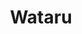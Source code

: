 ---
layout: place
title: "Wataru"
permalink: /washington/seattle/wataru.html
stateAbbr: WA
stateName: Washington
cityName: Seattle
place_id: ChIJ679-rHkUkFQREVsDVFnTmLo
photos:
  - name: >-
      places/ChIJ679-rHkUkFQREVsDVFnTmLo/photos/AeeoHcJBkho2WGA_tTFWmazeiMYH5qvRgNVRGO-BKJLqJyHsN8zKZ4g5ON6yL5U_fR4EDC-ZEXOv3BZ9fFsXdrxQrprhUGOnIvuIODZ9yB_McygeEqrlwuholZ00tqCI3ZisfEusz5vFkCkMTPx6jey5hwbVftlPg0y5tulLlsDjgKUPyY4b_j2oZOlPiQfiKDwqtIUz7DU3kCQc4_qIGf3kc6TqhkPXqYDKJnrjAm6kb3xOQ7IEkMA8U8TuWvxZUNyAhWNXNy9lW_aFPKrjGSeam3_OE3UbnvchJFjdHmW21zrF7z4ByAsCLpwRE-r57agF3HwqVwKkvOvI-c9wx7d5g8YuukHdQeZNWckVgZKewxfW26iNmi9UYilyWA9dmuPn0VKF8bndb7wDQtLRmJwXOwSzKbs3mL53Z4tnAjm_0Ig
    widthPx: 3024
    heightPx: 4032
    authorAttributions:
      - displayName: Andrew Sobey
        uri: https://maps.google.com/maps/contrib/106176900897433261622
        photoUri: >-
          https://lh3.googleusercontent.com/a-/ALV-UjWUIuVvSlqIjZA76EsJ1vqs4-dPNrXIXQV5w6axPpj_uX9KHRhpjQ=s100-p-k-no-mo
    flagContentUri: >-
      https://www.google.com/local/imagery/report/?cb_client=maps_api_places.places_api&image_key=!1e10!2sCIHM0ogKEICAgID40-u6Vg&hl=en-US
    googleMapsUri: >-
      https://www.google.com/maps/place//data=!3m4!1e2!3m2!1sCIHM0ogKEICAgID40-u6Vg!2e10!4m2!3m1!1s0x54901479ac7ebfeb:0xba98d35954035b11
  - name: >-
      places/ChIJ679-rHkUkFQREVsDVFnTmLo/photos/AeeoHcJ1kMR_IEexLNFsVDUyBU7MO0NZNjYncMw30m2W_TRZzuZ0O7nuNR928iVpLtZYPdn66Nfv1XoI6gXq5yBhEme5_dX5HcZ294Vmt3Nxtx4-A3Pf9SvAoric25LnqIk5dpjt3pU0CEXicd7IElp1PO7ZWjYdRxo770lM0G3j2sqUk9pehprvuihwcxV9oSmMi36itgJ4umG4EWYcRpPWKcVsq-JxX-q4km40KZls_EN-GTkJeohjSGVDYgoGVuK4PGtrqQTiKOouxf9h-ofRtBAthG4lxnVz9LfGVYbQJKfK1J9j2fdgz34lS83OAbYiGLD9BuHru54sMGszTU8Swzho1x0IKh529aeghW061YxoLbU2reuZrmQcg_Zr5hy64gVwOEUfw6wzOEX1uW8gGHje5SK573RIS2ZiBf2OaRN8JCQ
    widthPx: 4800
    heightPx: 3200
    authorAttributions:
      - displayName: Eugene Lee
        uri: https://maps.google.com/maps/contrib/109965548362894953599
        photoUri: >-
          https://lh3.googleusercontent.com/a-/ALV-UjXe2aV4VHvdFNbIY8O1wP3EoOhxNoYqyW3qAm2AxL4inKJKJKjiWQ=s100-p-k-no-mo
    flagContentUri: >-
      https://www.google.com/local/imagery/report/?cb_client=maps_api_places.places_api&image_key=!1e10!2sCIHM0ogKEICAgICEloexpwE&hl=en-US
    googleMapsUri: >-
      https://www.google.com/maps/place//data=!3m4!1e2!3m2!1sCIHM0ogKEICAgICEloexpwE!2e10!4m2!3m1!1s0x54901479ac7ebfeb:0xba98d35954035b11
  - name: >-
      places/ChIJ679-rHkUkFQREVsDVFnTmLo/photos/AeeoHcKuADWKMmYzM-KvW89hGHpg17X34HeR-hRNP3nhE2odeJhh98seRHlf95Mkpfag8-u84cGI0hCQf_h-aShRxjg3weBhy7p0X3mn3TWYXDdOtrObjz4j9FV2JEdgF5bzx8JWY-h36VZATV8nQjbE55jbggngSYMkAyeSSz-PwCH7wy4NLmmub5yBERLDuzKPDa3t9UAfIQTEkLyxCQ1uYN6Q8q9M-t-w-wBScgcYvsZsVRXmgCy0y3p1F4KL6I8TPKdnOiRC7zA0eZ-VnF7JlLBMqMn2gJ4OlapaSVtb8BqZ8cpl6k1D5iXoYuDXOa3LjWmt0xpqzjHWLx2ZgDFSfmp5DB58zU--Vtq9Ta5Se5QElFIrwR9KLJMofChn987VVyWrAfwBhMIa4ff8PyHlVK3HiS-z5adgMyh-_oYO53ZoGg
    widthPx: 3072
    heightPx: 4080
    authorAttributions:
      - displayName: Erin Kwok
        uri: https://maps.google.com/maps/contrib/112483877300584897796
        photoUri: >-
          https://lh3.googleusercontent.com/a-/ALV-UjUf8ATTuhTDJo7clXaisBGPkZkZZR2i9kKpCUVlenuW3u3D5r-V=s100-p-k-no-mo
    flagContentUri: >-
      https://www.google.com/local/imagery/report/?cb_client=maps_api_places.places_api&image_key=!1e10!2sCIHM0ogKEICAgICz8IrKDw&hl=en-US
    googleMapsUri: >-
      https://www.google.com/maps/place//data=!3m4!1e2!3m2!1sCIHM0ogKEICAgICz8IrKDw!2e10!4m2!3m1!1s0x54901479ac7ebfeb:0xba98d35954035b11
  - name: >-
      places/ChIJ679-rHkUkFQREVsDVFnTmLo/photos/AeeoHcLkIqPH2QGy591mfmnGoZ8cHEwXY22NxycbMSnHPYfAtt8PT8mZI-xO1enVLkJImeOGBKdbOWw4olIU2qxEYT_n5yrsspZDjPvm3JnjoSXwgPVXlPVIRmd7_LMUk2cBjdAnvHJ-KZAEPG3USrIvCFWhbrm9TCu4hsQKfnsNqGOHLcxl01S_MELLqGRtwpXCFRENtSgdPX--OtTLcmc-tPDXLU2qyI_9VPESzblEPWO2U4riXEJ5AgMh7WwX1IojW6FKscb6VaQ2ozyXA3Cl_WbnomPyVfOV67dCMp3LRqaA9H2mUDLd1IEhAGojHz8C7QzUSEv4hA8IyFZMbyqpUVgqwJlpIMj-BLEzd-tvA6sPSSQx8OpytN6A0YznzC55TaRwRVZ42u3XYm52QdoCb4UxHEEj99LODrAftZrDvOF2I5k
    widthPx: 4080
    heightPx: 3072
    authorAttributions:
      - displayName: Erin Kwok
        uri: https://maps.google.com/maps/contrib/112483877300584897796
        photoUri: >-
          https://lh3.googleusercontent.com/a-/ALV-UjUf8ATTuhTDJo7clXaisBGPkZkZZR2i9kKpCUVlenuW3u3D5r-V=s100-p-k-no-mo
    flagContentUri: >-
      https://www.google.com/local/imagery/report/?cb_client=maps_api_places.places_api&image_key=!1e10!2sCIHM0ogKEICAgICz8Iqs4QE&hl=en-US
    googleMapsUri: >-
      https://www.google.com/maps/place//data=!3m4!1e2!3m2!1sCIHM0ogKEICAgICz8Iqs4QE!2e10!4m2!3m1!1s0x54901479ac7ebfeb:0xba98d35954035b11
  - name: >-
      places/ChIJ679-rHkUkFQREVsDVFnTmLo/photos/AeeoHcJYx9Pz25fd14BlgNhw4b2T0L4PZsG1pq-Aq4b77AGL3LibxJGA0xUEKMrO941MUofQmzyEkd_f0wt1y4KGLjc6PsP83iZuDgQ0-SMbTZIuenwAy2v4oMtXa2q603wDX5nidEV5aOFXbdtS846yXRcM_uaBsE4lb5xycZev_u3I-Lo18yEX2VtnLKLqSH1J0uiSKswCcYp3Sy6whnLgkTADftB12pgzkQ-XnRHuHypRt3ykyi0pe1VFTB9OrBRcYhjvPzG2fx9dLhIsRBWoLW4JhRVUhcCOQyV76uF63pkrCkE7YUMptScE6z6rq1XWy-z_5BF4aHOuWQWGKzlaW7JjFFO_wkSlXmKaNyuD_lSVDCYVdenyFesK3Rooo2qh84jZoaoYZcBLn_q4PWRLQx-SFbLzpBSPr-YkMemX-12f_vHb
    widthPx: 4800
    heightPx: 3200
    authorAttributions:
      - displayName: Eugene Hsu
        uri: https://maps.google.com/maps/contrib/112604465046117429977
        photoUri: >-
          https://lh3.googleusercontent.com/a-/ALV-UjXYCfNl6AJu0CLmkX3SE-duQsixLYSVtrV-_nl9WqPkhEowwx8Shg=s100-p-k-no-mo
    flagContentUri: >-
      https://www.google.com/local/imagery/report/?cb_client=maps_api_places.places_api&image_key=!1e10!2sCIHM0ogKEICAgICUxo24-wE&hl=en-US
    googleMapsUri: >-
      https://www.google.com/maps/place//data=!3m4!1e2!3m2!1sCIHM0ogKEICAgICUxo24-wE!2e10!4m2!3m1!1s0x54901479ac7ebfeb:0xba98d35954035b11
  - name: >-
      places/ChIJ679-rHkUkFQREVsDVFnTmLo/photos/AeeoHcKK2K4StxsSoD1o89tjC2oCtHzONNtXl-xQPD3dLm4G2BcaJiqJoNEotdR5UObE6ISzNCWfAe1Ee-b07etkd6GruNqysc6Up9bPGXE34sdBy8XNNKHZYJdC3UZtGC563c3cqqXvM1fr1MsoDuw0DNHxLzFOoZRWqyz3lUYF2haSkgmlYu4dON7G3Opdu9duXToVLCGXzTuQnEO7iBTUoPv0yDprFLUfWGzAoBfsTrpSn1LQmasRqvkLiaS1mbO7Ob30YUmHaD3exMdskBI9PwigxLDpbS7YPWEAfu334kI0X3ZvuIf-MGf_Cjo4gclq9rCf0FoQHkrNknXU8w1tdf9fhUP7PMAqx8W_jfcz698RnJ9SiLCkCvg6C6xtKaTUfw85hGBQIup5kYJzvMhYhP8UxJ0Nin55BDeZFJYImpizh-o
    widthPx: 1536
    heightPx: 2048
    authorAttributions:
      - displayName: Eugene Lee
        uri: https://maps.google.com/maps/contrib/114567805660262857973
        photoUri: >-
          https://lh3.googleusercontent.com/a-/ALV-UjV69JR1b8D51o-OI_is3Od-UK7ejF4QclD6jALW-QcZ6utr-6M=s100-p-k-no-mo
    flagContentUri: >-
      https://www.google.com/local/imagery/report/?cb_client=maps_api_places.places_api&image_key=!1e10!2sCIHM0ogKEICAgICztpbf7gE&hl=en-US
    googleMapsUri: >-
      https://www.google.com/maps/place//data=!3m4!1e2!3m2!1sCIHM0ogKEICAgICztpbf7gE!2e10!4m2!3m1!1s0x54901479ac7ebfeb:0xba98d35954035b11
  - name: >-
      places/ChIJ679-rHkUkFQREVsDVFnTmLo/photos/AeeoHcLzJNOA2dvNdlWNFeC-gxbanldr3oeVMgK_p8PNYXWgo96IWaT6sJALDAhKmb1z8Xb7ccYnPe9y-Tc_ha_l59qdT-Eg00bT7Yix059L_rq5Ucw7nf0oUUTwjD6wNyF-4yuS0CnhmO5nteO3EQ7tozzJet-nIz49-SU8DT-ksYf7baIkpiPtTAupnPl1hU_pbugPW7v6iTuIiR92Kx7HQLeoNgqtMzTJbYr7pkzVl8PItA_v7-vT4j86QMhC7nGwxPf3wAnA57jbcE6Bi1yBe3YTq2rX_3XFK7w4n6c5ZHPtAF_n4JZKc5SpVJcyokiIew7-EvkMqloFve1cHRxtU8XQkuR15CksA6etNtjJb_PmyWpXcCyx4bZuYHGTEJRWlp5unOJm5yCkYBMmmdPFURVMGJqaU4IeixwLaAb1fpfFh3fw
    widthPx: 3072
    heightPx: 4080
    authorAttributions:
      - displayName: Erin Kwok
        uri: https://maps.google.com/maps/contrib/112483877300584897796
        photoUri: >-
          https://lh3.googleusercontent.com/a-/ALV-UjUf8ATTuhTDJo7clXaisBGPkZkZZR2i9kKpCUVlenuW3u3D5r-V=s100-p-k-no-mo
    flagContentUri: >-
      https://www.google.com/local/imagery/report/?cb_client=maps_api_places.places_api&image_key=!1e10!2sCIHM0ogKEICAgICz8IqwygE&hl=en-US
    googleMapsUri: >-
      https://www.google.com/maps/place//data=!3m4!1e2!3m2!1sCIHM0ogKEICAgICz8IqwygE!2e10!4m2!3m1!1s0x54901479ac7ebfeb:0xba98d35954035b11
  - name: >-
      places/ChIJ679-rHkUkFQREVsDVFnTmLo/photos/AeeoHcKzAcikkigWsHveP9TqFJqNdxXtjVyh4I5ZtJ_vjBYtCHwr1kiF29242GYoSSJk-cedpWuPhjwGvfWxnGQd44aLRvAN-TjuQ1Jd-vyIjJiDYwiQ3_XVKxGjJQ6o7ic4P-y6pxCFiWwe9mPoHJHmf7kfexh2WZSqtkaiztlCIpRe0wqVWrQ_zLX-IYJdd78tSFLJV6uDDSF6fMcJp_rim6U3TQxeXTFe_WSucx24dVkINY6NaRkj8vOrCBX5qU3xbwZD6nybw-Ra7VKZpp1AArBF2LY5xs_oriWHV2T4Or46TFVLQodFmSZ6v39pV3x8TzmhGEdUAXQr8HJ8xJ0ON1DKuAEOuMPQxTsXS4gP38ejDVW_OR7u9Jqv2sSAr9qwnV99eVicFMDkBxP2BKsqWvy8CzWl_5QaZCGkugVuHOg
    widthPx: 4080
    heightPx: 3072
    authorAttributions:
      - displayName: Erin Kwok
        uri: https://maps.google.com/maps/contrib/112483877300584897796
        photoUri: >-
          https://lh3.googleusercontent.com/a-/ALV-UjUf8ATTuhTDJo7clXaisBGPkZkZZR2i9kKpCUVlenuW3u3D5r-V=s100-p-k-no-mo
    flagContentUri: >-
      https://www.google.com/local/imagery/report/?cb_client=maps_api_places.places_api&image_key=!1e10!2sCIHM0ogKEICAgICz8PKeVA&hl=en-US
    googleMapsUri: >-
      https://www.google.com/maps/place//data=!3m4!1e2!3m2!1sCIHM0ogKEICAgICz8PKeVA!2e10!4m2!3m1!1s0x54901479ac7ebfeb:0xba98d35954035b11
  - name: >-
      places/ChIJ679-rHkUkFQREVsDVFnTmLo/photos/AeeoHcKyYI-l9vgDUjeYlD0c8J1tiOUaraHtpvOdvtyifewEg6KaE52VsuVpBTwx0zJh9QUUEl73FbNUWMcLSmIVSHm9193FA7T-SdaE9qvDZvL4qA0mkwEPn8ieE9JWBdF8fXZrSxPvK_w4WECNkn7wRWo13J7ut9OyQCcRunzAI-Jw4yB_upn0LQItwuF2Icr-xpAaYyYYhy8aTBlCDRhbskL0QakEH_ADjf1cOoSOTHoEkKHOhL3NOP7QnO1OEo5u3auaWnFT4PEBibawcCHt0PG7NNvF6JLeFo0IZJjimt2tfaW44AU5_0IgjxX625eEjhXFPS-eRg8vgSpU1PfARagosBHXrR4L4q77axqZPThiSANcKqaMmA5i0sJP6Z2WVoxOPqEpWxevPMCBmmzHr28SEDrNYe3jYlnaF3Rq26W-Rw
    widthPx: 3072
    heightPx: 4080
    authorAttributions:
      - displayName: Erin Kwok
        uri: https://maps.google.com/maps/contrib/112483877300584897796
        photoUri: >-
          https://lh3.googleusercontent.com/a-/ALV-UjUf8ATTuhTDJo7clXaisBGPkZkZZR2i9kKpCUVlenuW3u3D5r-V=s100-p-k-no-mo
    flagContentUri: >-
      https://www.google.com/local/imagery/report/?cb_client=maps_api_places.places_api&image_key=!1e10!2sCIHM0ogKEICAgICz8PL3Dw&hl=en-US
    googleMapsUri: >-
      https://www.google.com/maps/place//data=!3m4!1e2!3m2!1sCIHM0ogKEICAgICz8PL3Dw!2e10!4m2!3m1!1s0x54901479ac7ebfeb:0xba98d35954035b11
  - name: >-
      places/ChIJ679-rHkUkFQREVsDVFnTmLo/photos/AeeoHcKFbk7m-lqkO3ts5W825fqNpa5aUuw_hA-f_2aPd9DUnudLptZHfL72HJAzPvcjLltbw6I2bXenA8xxCoCPjip8dCsxuGZWqnKKB1K2Ly0-MYrymrgwKukYrBNUJ4rdpG8uI9157bcgqTP4qmHrL5rgN1Wl0VVQQkrC69-hIsNHcwvyG3oagrNPpePju0zn7czDo8jopIIV6xq-ZIfYvg2hkwYHZLA2hksD7_Py1aofn0sJCJzPRlCsxhJUfYUYNFDTiJXsldy_S4wb4Y-iVC-Zd5iY3zoNiDOj_jN-O04zyCVVD2BizqGiUALhDyi13muMFsfHXZ46-S_TKPge7lfSfaefjeGM44qDVDE_jBZWniTWT06KYrahg9qfRacg6x2T-B4RtfeL-pgxN0rE618EmoUQ2_DkUFs6xn_lyN2Ixw
    widthPx: 3024
    heightPx: 4032
    authorAttributions:
      - displayName: Erinn Hogan
        uri: https://maps.google.com/maps/contrib/114250267573824452320
        photoUri: >-
          https://lh3.googleusercontent.com/a-/ALV-UjULfr9iFySenPeEBMStN9GeBbqLfu7085qgazJ_q_FkmZnaPr4=s100-p-k-no-mo
    flagContentUri: >-
      https://www.google.com/local/imagery/report/?cb_client=maps_api_places.places_api&image_key=!1e10!2sCIHM0ogKEICAgMDwl_KBTA&hl=en-US
    googleMapsUri: >-
      https://www.google.com/maps/place//data=!3m4!1e2!3m2!1sCIHM0ogKEICAgMDwl_KBTA!2e10!4m2!3m1!1s0x54901479ac7ebfeb:0xba98d35954035b11
address: 2400 NE 65th St, Seattle, WA 98115, USA
street: 2400 NE 65th St
city: Seattle
state: WA
zip: '98115'
country: USA
neighborhood: Ravenna
latitude: '47.675944'
longitude: '-122.301529'
accessibility_options:
  wheelchairAccessibleEntrance: true
  wheelchairAccessibleRestroom: true
  wheelchairAccessibleSeating: true
business_status: OPERATIONAL
name: Wataru
google_maps_links:
  directionsUri: >-
    https://www.google.com/maps/dir//''/data=!4m7!4m6!1m1!4e2!1m2!1m1!1s0x54901479ac7ebfeb:0xba98d35954035b11!3e0
  placeUri: https://maps.google.com/?cid=13445729068129671953
  writeAReviewUri: >-
    https://www.google.com/maps/place//data=!4m3!3m2!1s0x54901479ac7ebfeb:0xba98d35954035b11!12e1
  reviewsUri: >-
    https://www.google.com/maps/place//data=!4m4!3m3!1s0x54901479ac7ebfeb:0xba98d35954035b11!9m1!1b1
  photosUri: >-
    https://www.google.com/maps/place//data=!4m3!3m2!1s0x54901479ac7ebfeb:0xba98d35954035b11!10e5
primary_type: Sushi Restaurant
opening_hours:
  regular: null
  current: null
secondary_opening_hours:
  regular:
    weekdayDescriptions: null
    type: null
  current:
    weekdayDescriptions: null
    type: null
phone: (206) 525-2073
price_level: PRICE_LEVEL_EXPENSIVE
price_range: $100 &ndash; & up
rating: '4.7'
rating_count: 394
website: http://wataruseattle.com/
description: null
reviews: null
parking_options: null
payment_options: null
allow_dogs: null
curbside_pickup: null
delivery: null
dine_in: null
good_for_children: null
good_for_groups: null
good_for_sports: null
live_music: null
menu_for_children: null
outdoor_seating: null
reservable: null
restroom: null
serves_beer: null
serves_breakfast: null
serves_brunch: null
serves_cocktails: null
serves_coffee: null
serves_dinner: null
serves_dessert: null
serves_lunch: null
serves_vegetarian_food: null
serves_wine: null
takeout: null

---